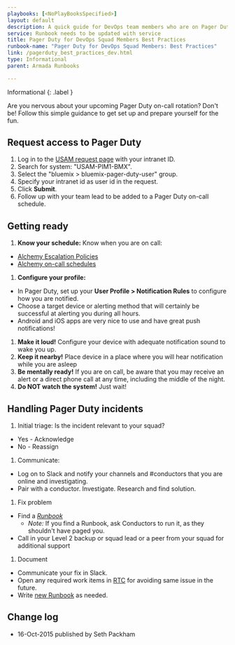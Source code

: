 ```yaml
---
playbooks: [<NoPlayBooksSpecified>]
layout: default
description: A quick guide for DevOps team members who are on Pager Duty
service: Runbook needs to be updated with service
title: Pager Duty for DevOps Squad Members Best Practices
runbook-name: "Pager Duty for DevOps Squad Members: Best Practices"
link: /pagerduty_best_practices_dev.html
type: Informational
parent: Armada Runbooks

---
```


Informational
{: .label }

Are you nervous about your upcoming Pager Duty on-call rotation? Don't be! Follow this simple guidance to get set up and prepare yourself for the fun.

## Request access to Pager Duty

1. Log in to the [USAM request page](https://usam.svl.ibm.com:9443/AM/idman/AddSystemAccess) with your intranet ID.
1. Search for system: "USAM-PIM1-BMX".
1. Select the "bluemix  >  bluemix-pager-duty-user" group.
1. Specify your intranet id as user id in the request.
1. Click **Submit**.
1. Follow up with your team lead to be added to a Pager Duty on-call schedule.

## Getting ready

1. **Know your schedule:** Know when you are on call:
  * [Alchemy Escalation Policies](https://ibm.pagerduty.com/escalation_policies#?query=Alchemy)
  * [Alchemy on-call schedules](https://ibm.pagerduty.com/schedules#?query=Alchemy)
1. **Configure your profile:**
  * In Pager Duty, set up your **User Profile > Notification Rules** to configure how you are notified.
  * Choose a target device or alerting method that will certainly be successful at alerting you during all hours.
  * Android and iOS apps are very nice to use and have great push notifications!
1. **Make it loud!** Configure your  device with adequate notification sound to wake you up.
1. **Keep it nearby!** Place device in a place where you will hear notification while you are asleep
1. **Be mentally ready!** If you are on call, be aware that you may receive an alert or a direct phone call at any time, including the middle of the night.
1. **Do NOT watch the system!** Just wait!

## Handling Pager Duty incidents
1. Initial triage: Is the incident relevant to your squad?
  * Yes - Acknowledge
  * No - Reassign
1. Communicate:
  * Log on to Slack and notify your channels and #conductors that you are online and investigating.
  * Pair with a conductor.
Investigate. Research and find solution.
1. Fix problem
  * Find a [*Runbook*](./runbooks.html)
    * *Note:* If you find a Runbook, ask Conductors to run it, as they shouldn't have paged you.
  * Call in your Level 2 backup or squad lead or a peer from your squad for additional support
1. Document
  * Communicate your fix in Slack.
  * Open any required work items in [RTC](https://jazzop27.rtp.raleigh.ibm.com:9443/ccm/web/projects/Alchemy) for avoiding same issue in the future.
  * Write [new Runbook](./runbooks.html) as needed.


## Change log
* 16-Oct-2015 published by Seth Packham
